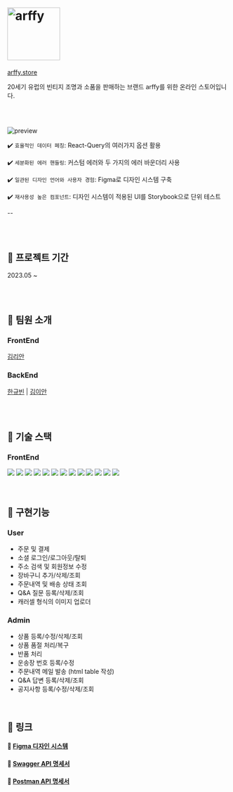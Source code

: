 # <img src="https://github.com/lianKim/arffy-client/assets/97217822/f8af3b48-2282-4080-82d2-83ee2bb19a21" alt="arffy" width="120px">

[arffy.store](https://arffy.store)

20세기 유럽의 빈티지 조명과 소품을 판매하는 브랜드 arffy를 위한 온라인 스토어입니다. 

</br>

</br>

![preview](https://github.com/lianKim/arffy-client/assets/97217822/a67e4669-0d45-47fa-a882-a4fbc88cebcd)

✔️ `효율적인 데이터 페칭`: React-Query의 여러가지 옵션 활용

✔️ `세분화된 에러 핸들링`: 커스텀 에러와 두 가지의 에러 바운더리 사용

✔️ `일관된 디자인 언어와 사용자 경험`: Figma로 디자인 시스템 구축

✔️ `재사용성 높은 컴포넌트`: 디자인 시스템이 적용된 UI를 Storybook으로 단위 테스트

--

</br>

</br>

## 📌 프로젝트 기간
2023.05 ~ 

</br>

</br>

## 📌 팀원 소개
### FrontEnd
[김리안](https://github.com/lianKim)
  
### BackEnd
[한규빈](https://github.com/rbsks)  |  [김이안](https://github.com/kormeian)

</br>

</br>

## 📌 기술 스택
### FrontEnd
<div>
  <img src="https://img.shields.io/badge/Typescript-3178C6?&style=flat-square&logo=typescript&logoColor=white">
  <img src="https://img.shields.io/badge/React-61DAFB?&style=flat-square&logo=react&logoColor=white">
  <img src="https://img.shields.io/badge/React Query-FF4154?&style=flat-square&logo=reactquery&logoColor=white">
  <img src="https://img.shields.io/badge/Jotai-lightgrey?&style=flat-square&logo=jotai&logoColor=white">
  <img src="https://img.shields.io/badge/Styled Component-DB7093?&style=flat-square&logo=styledcomponents&logoColor=white">
  <img src="https://img.shields.io/badge/Storybook-FF4785?&style=flat-square&logo=storybook&logoColor=white">
  <img src="https://img.shields.io/badge/Jest-C21325?&style=flat-square&logo=jest&logoColor=white">
  <img src="https://img.shields.io/badge/Figma-F24E1E?&style=flat-square&logo=figma&logoColor=white">
  <img src="https://img.shields.io/badge/Amazon EC2-FF9900?&style=flat-square&logo=amazonec2&logoColor=white">
  <img src="https://img.shields.io/badge/Github Actions-2088FF?&style=flat-square&logo=githubactions&logoColor=white">
  <img src="https://img.shields.io/badge/Postman-FF6C37?&style=flat-square&logo=postman&logoColor=white">
  <img src="https://img.shields.io/badge/Swagger-85EA2D?style=flat-sqaure&logo=swagger&logoColor=white">
  <img src="https://img.shields.io/badge/Slack-4A154B?&style=flat-square&logo=slack&logoColor=white">
</div>

</br>

</br>


## 📌 구현기능
### User
- 주문 및 결제
- 소셜 로그인/로그아웃/탈퇴
- 주소 검색 및 회원정보 수정
- 장바구니 추가/삭제/조회
- 주문내역 및 배송 상태 조회
- Q&A 질문 등록/삭제/조회
- 캐러셀 형식의 이미지 업로더

### Admin
- 상품 등록/수정/삭제/조회
- 상품 품절 처리/복구
- 반품 처리
- 운송장 번호 등록/수정
- 주문내역 메일 발송 (html table 작성)
- Q&A 답변 등록/삭제/조회
- 공지사항 등록/수정/삭제/조회

</br>

## 📌 링크
#### 🎨 [Figma 디자인 시스템](https://www.figma.com/file/AUkFFhRZln5S5PYp9zgvXz/Gokkan-UI?node-id=0%3A1&t=JhSvLc7xt2WzzCmV-1)
#### 📗 [Swagger API 명세서](https://api.arffy.store/swagger-ui/index.html#/)
#### 📙 [Postman API 명세서](https://winter-shadow-67431.postman.co/workspace/arffy~9c452189-ddd1-419e-b241-e309e4fd56bd/collection/14010261-0a8230ad-8fdc-448e-8adb-9424464c3c1b)

